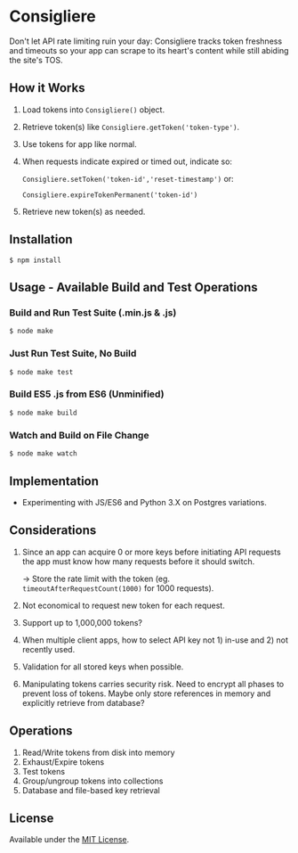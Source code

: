 # Consigliere
Don't let API rate limiting ruin your day: Consigliere tracks token freshness and timeouts so your app can scrape to its heart's content while still abiding the site's TOS.

## How it Works
1. Load tokens into `Consigliere()` object.
2. Retrieve token(s) like `Consigliere.getToken('token-type')`.
3. Use tokens for app like normal.
4. When requests indicate expired or timed out, indicate so:

   `Consigliere.setToken('token-id','reset-timestamp')` or:

   `Consigliere.expireTokenPermanent('token-id')`

5. Retrieve new token(s) as needed.

## Installation
```shell
$ npm install
```

## Usage - Available Build and Test Operations

### Build and Run Test Suite (.min.js & .js)
```shell
$ node make
```

### Just Run Test Suite, No Build
```shell
$ node make test
```

### Build ES5 .js from ES6 (Unminified)
```shell
$ node make build
```

### Watch and Build on File Change
```shell
$ node make watch
```

## Implementation
- Experimenting with JS/ES6 and Python 3.X on Postgres variations.

## Considerations
1. Since an app can acquire 0 or more keys before initiating API requests the app must know how many requests before it should switch.

   -> Store the rate limit with the token (eg. `timeoutAfterRequestCount(1000)` for 1000 requests).

2. Not economical to request new token for each request.
3. Support up to 1,000,000 tokens?
4. When multiple client apps, how to select API key not 1) in-use and 2) not recently used.
5. Validation for all stored keys when possible.
6. Manipulating tokens carries security risk. Need to encrypt all phases to prevent loss of tokens. Maybe only store references in memory and explicitly retrieve from database?

## Operations
1. Read/Write tokens from disk into memory
2. Exhaust/Expire tokens
3. Test tokens
4. Group/ungroup tokens into collections 
5. Database and file-based key retrieval

## License
Available under the [MIT License](https://opensource.org/licenses/MIT).
